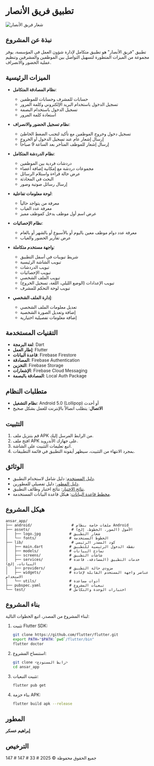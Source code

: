 # تطبيق فريق الأنصار

![شعار فريق الأنصار](/home/ubuntu/ansar_app/src/flutter_app/assets/logo.jpg)

## نبذة عن المشروع

تطبيق "فريق الأنصار" هو تطبيق متكامل لإدارة شؤون العمل في المؤسسة، يوفر مجموعة من الميزات المتطورة لتسهيل التواصل بين الموظفين والمشرفين وتنظيم عملية الحضور والانصراف.

## الميزات الرئيسية

- **نظام المصادقة المتكامل**:
  - حسابات للمشرف وحسابات للموظفين
  - تسجيل الدخول باستخدام البريد الإلكتروني وكلمة المرور
  - تسجيل الدخول باستخدام البصمة
  - استعادة كلمة المرور

- **نظام تسجيل الحضور والانصراف**:
  - تسجيل دخول وخروج الموظفين مع تأكيد لتجنب الضغط الخاطئ
  - إرسال إشعار عام عند تسجيل الدخول أو الخروج
  - إرسال إشعار للموظف المتأخر بعد الساعة 9 صباحاً

- **نظام الدردشة المتكامل**:
  - دردشات فردية بين الموظفين
  - مجموعات دردشة مع إمكانية إضافة أعضاء
  - عرض حالة قراءة واستلام الرسائل
  - البحث في المحادثة
  - إرسال رسائل صوتية وصور

- **لوحة معلومات تفاعلية**:
  - معرفة من يتواجد حالياً
  - معرفة عدد الغياب
  - عرض اسم أول موظف يدخل كموظف مميز

- **نظام الإحصائيات**:
  - معرفة عدد دوام موظف معين باليوم أو بالأسبوع أو بالشهر أو بالعام
  - عرض تقارير الحضور والغياب

- **واجهة مستخدم متكاملة**:
  - شريط تبويبات في أسفل التطبيق
  - تبويب الشاشة الرئيسية
  - تبويب الدردشات
  - تبويب الإحصائيات
  - تبويب الملف الشخصي
  - تبويب الإعدادات (الوضع الليلي، اللغة، تسجيل الخروج)
  - تبويب لوحة التحكم للمشرف

- **إدارة الملف الشخصي**:
  - تعديل معلومات الملف الشخصي
  - إضافة وتعديل الصورة الشخصية
  - إضافة معلومات تفصيلية اختيارية

## التقنيات المستخدمة

- **لغة البرمجة**: Dart
- **إطار العمل**: Flutter
- **قاعدة البيانات**: Firebase Firestore
- **المصادقة**: Firebase Authentication
- **التخزين**: Firebase Storage
- **الإشعارات**: Firebase Cloud Messaging
- **المصادقة بالبصمة**: Local Auth Package

## متطلبات النظام

- **نظام التشغيل**: Android 5.0 (Lollipop) أو أحدث
- **الاتصال**: يتطلب اتصالاً بالإنترنت للعمل بشكل صحيح

## التثبيت

1. قم بتنزيل ملف APK من الرابط المرسل إليك.
2. افتح ملف APK على جهازك الأندرويد.
3. اتبع تعليمات التثبيت على الشاشة.
4. بمجرد الانتهاء من التثبيت، سيظهر أيقونة التطبيق في قائمة التطبيقات.

## الوثائق

- [دليل المستخدم](/home/ubuntu/ansar_app/docs/user_guide.md): دليل شامل لاستخدام التطبيق.
- [دليل المطور](/home/ubuntu/ansar_app/docs/developer_guide.md): دليل تفصيلي للمطورين.
- [نتائج الاختبار](/home/ubuntu/ansar_app/docs/test_results.md): نتائج اختبار وظائف التطبيق.
- [مخطط قاعدة البيانات](/home/ubuntu/ansar_app/docs/database_schema.md): هيكل قاعدة البيانات المستخدمة.

## هيكل المشروع

```
ansar_app/
├── android/                  # ملفات خاصة بنظام Android
├── assets/                   # الأصول (الصور، الخطوط، إلخ)
│   ├── logo.jpg             # شعار التطبيق
│   └── fonts/               # الخطوط المستخدمة
├── lib/                      # كود المصدر الرئيسي
│   ├── main.dart            # نقطة الدخول الرئيسية للتطبيق
│   ├── models/              # نماذج البيانات
│   ├── screens/             # شاشات التطبيق
│   ├── services/            # خدمات التطبيق (المصادقة، قاعدة البيانات، إلخ)
│   ├── providers/           # مزودي حالة التطبيق
│   ├── widgets/             # عناصر واجهة المستخدم القابلة لإعادة الاستخدام
│   └── utils/               # أدوات مساعدة
├── pubspec.yaml             # تبعيات المشروع
└── test/                    # اختبارات الوحدة والتكامل
```

## بناء المشروع

لبناء المشروع من المصدر، اتبع الخطوات التالية:

1. تثبيت Flutter SDK:
   ```bash
   git clone https://github.com/flutter/flutter.git
   export PATH="$PATH:`pwd`/flutter/bin"
   flutter doctor
   ```

2. استنساخ المشروع:
   ```bash
   git clone <رابط المستودع>
   cd ansar_app
   ```

3. تثبيت التبعيات:
   ```bash
   flutter pub get
   ```

4. بناء حزمة APK:
   ```bash
   flutter build apk --release
   ```

## المطور

**إبراهيم عسكر**

## الترخيص

جميع الحقوق محفوظة © 2025
#   3 3  
 #   1 4 7  
 #   1 4 7  
 